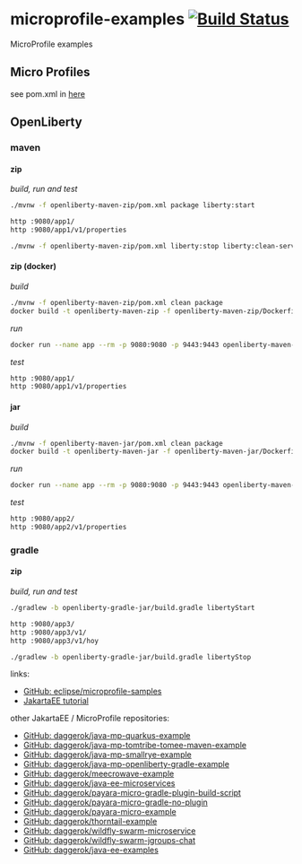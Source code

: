 # microprofile-examples [![Build Status](https://travis-ci.org/daggerok/microprofile-examples.svg?branch=master)](https://travis-ci.org/daggerok/microprofile-examples)
MicroProfile examples

## Micro Profiles

see pom.xml in [here](./maven-profiles)

## OpenLiberty

### maven

#### zip

_build, run and test_

```bash
./mvnw -f openliberty-maven-zip/pom.xml package liberty:start

http :9080/app1/
http :9080/app1/v1/properties

./mvnw -f openliberty-maven-zip/pom.xml liberty:stop liberty:clean-server
```

#### zip (docker)

_build_

```bash
./mvnw -f openliberty-maven-zip/pom.xml clean package
docker build -t openliberty-maven-zip -f openliberty-maven-zip/Dockerfile openliberty-maven-zip
```

_run_

```bash
docker run --name app --rm -p 9080:9080 -p 9443:9443 openliberty-maven-zip
```

_test_

```bash
http :9080/app1/
http :9080/app1/v1/properties
```

#### jar

_build_

```bash
./mvnw -f openliberty-maven-jar/pom.xml clean package
docker build -t openliberty-maven-jar -f openliberty-maven-jar/Dockerfile openliberty-maven-jar
```

_run_

```bash
docker run --name app --rm -p 9080:9080 -p 9443:9443 openliberty-maven-jar
```

_test_

```bash
http :9080/app2/
http :9080/app2/v1/properties
```

### gradle

#### zip

_build, run and test_

```bash
./gradlew -b openliberty-gradle-jar/build.gradle libertyStart

http :9080/app3/
http :9080/app3/v1/
http :9080/app3/v1/hoy

./gradlew -b openliberty-gradle-jar/build.gradle libertyStop
```

links:

* [GitHub: eclipse/microprofile-samples](https://github.com/eclipse/microprofile-samples/blob/master/pom.xml)
* [JakartaEE tutorial](https://eclipse-ee4j.github.io/jakartaee-tutorial/)

other JakartaEE / MicroProfile repositories:

* [GitHub: daggerok/java-mp-quarkus-example](https://github.com/daggerok/java-mp-quarkus-example)
* [GitHub: daggerok/java-mp-tomtribe-tomee-maven-example](https://github.com/daggerok/java-mp-tomtribe-tomee-maven-example)
* [GitHub: daggerok/java-mp-smallrye-example](https://github.com/daggerok/java-mp-smallrye-example)
* [GitHub: daggerok/java-mp-openliberty-gradle-example](https://github.com/daggerok/java-mp-openliberty-gradle-example)
* [GitHub: daggerok/meecrowave-example](https://github.com/daggerok/meecrowave-example)
* [GitHub: daggerok/java-ee-microservices](https://github.com/daggerok/java-ee-microservices)
* [GitHub: daggerok/payara-micro-gradle-plugin-build-script](https://github.com/daggerok/payara-micro-gradle-plugin-build-script)
* [GitHub: daggerok/payara-micro-gradle-no-plugin](https://github.com/daggerok/payara-micro-gradle-no-plugin)
* [GitHub: daggerok/payara-micro-example](https://github.com/daggerok/payara-micro-example)
* [GitHub: daggerok/thorntail-example](https://github.com/daggerok/thorntail-example)
* [GitHub: daggerok/wildfly-swarm-microservice](https://github.com/daggerok/wildfly-swarm-microservice)
* [GitHub: daggerok/wildfly-swarm-jgroups-chat](https://github.com/daggerok/wildfly-swarm-jgroups-chat)
* [GitHub: daggerok/java-ee-examples](https://github.com/daggerok/java-ee-examples)

